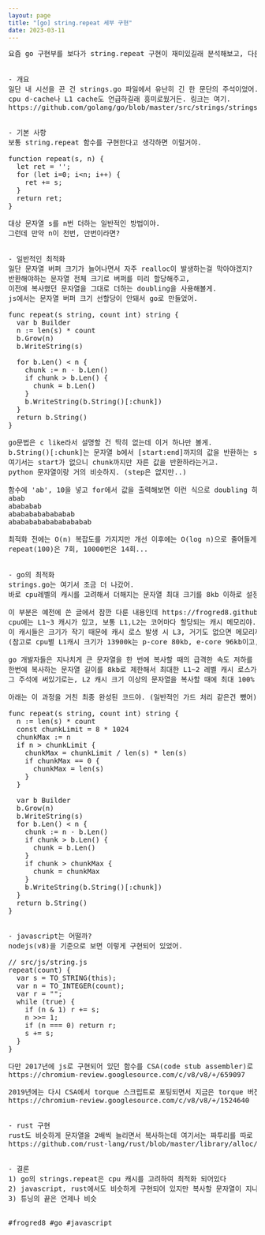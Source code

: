 ```yaml
---
layout: page
title: "[go] string.repeat 세부 구현"
date: 2023-03-11
---
```


<pre>
요즘 go 구현부를 보다가 string.repeat 구현이 재미있길래 분석해보고, 다른 언어들의 repeat 구현부랑 같이 비교도 잠깐 해봤어. (javascript, rust)


- 개요
일단 내 시선을 끈 건 strings.go 파일에서 유난히 긴 한 문단의 주석이었어.
cpu d-cache나 L1 cache도 언급하길래 흥미로웠거든. 링크는 여기.
https://github.com/golang/go/blob/master/src/strings/strings.go#L565


- 기본 사항
보통 string.repeat 함수를 구현한다고 생각하면 이럴거야.

function repeat(s, n) {
  let ret = '';
  for (let i=0; i&lt;n; i++) {
    ret += s;
  }
  return ret;
}

대상 문자열 s를 n번 더하는 일반적인 방법이야.
그런데 만약 n이 천번, 만번이라면?


- 일반적인 최적화
일단 문자열 버퍼 크기가 늘어나면서 자주 realloc이 발생하는걸 막아야겠지?
반환해야하는 문자열 전체 크기로 버퍼를 미리 할당해주고,
이전에 복사했던 문자열을 그대로 더하는 doubling을 사용해볼게.
js에서는 문자열 버퍼 크기 선할당이 안돼서 go로 만들었어.

func repeat(s string, count int) string {
  var b Builder
  n := len(s) * count
  b.Grow(n)
  b.WriteString(s)

  for b.Len() < n {
    chunk := n - b.Len()
    if chunk > b.Len() {
      chunk = b.Len()
    }
    b.WriteString(b.String()[:chunk])
  }
  return b.String()
}

go문법은 c like라서 설명할 건 딱히 없는데 이거 하나만 볼게.
b.String()[:chunk]는 문자열 b에서 [start:end]까지의 값을 반환하는 substr을 뜻해.
여기서는 start가 없으니 chunk까지만 자른 값을 반환하라는거고.
python 문자열이랑 거의 비슷하지. (step은 없지만..)

함수에 'ab', 10을 넣고 for에서 값을 출력해보면 이런 식으로 doubling 하는걸 알 수 있어.
abab
abababab
abababababababab
abababababababababab

최적화 전에는 O(n) 복잡도를 가지지만 개선 이후에는 O(log n)으로 줄어들게 돼
repeat(100)은 7회, 10000번은 14회...


- go의 최적화
strings.go는 여기서 조금 더 나갔어.
바로 cpu레벨의 캐시를 고려해서 더해지는 문자열 최대 크기를 8kb 이하로 설정한거야.

이 부분은 예전에 쓴 글에서 잠깐 다룬 내용인데 https://frogred8.github.io/docs/014_cache_line
cpu에는 L1~3 캐시가 있고, 보통 L1,L2는 코어마다 할당되는 캐시 메모리야.
이 캐시들은 크기가 작기 때문에 캐시 로스 발생 시 L3, 거기도 없으면 메모리까지 가서 patch해오는 과정을 겪게 돼.
(참고로 cpu별 L1캐시 크기가 13900k는 p-core 80kb, e-core 96kb이고, amd 7950x는 64kb를 가지고 있어.)

go 개발자들은 지나치게 큰 문자열을 한 번에 복사할 때의 급격한 속도 저하를 cpu 캐시 미스를 줄이면서 해결했어.
한번에 복사하는 문자열 길이를 8kb로 제한해서 최대한 L1~2 레벨 캐시 로스가 발생하지 않게 한거지.
그 주석에 써있기로는, L2 캐시 크기 이상의 문자열을 복사할 때에 최대 100% 정도의 성능 향상을 이뤄냈다고 해.

아래는 이 과정을 거친 최종 완성된 코드야. (일반적인 가드 처리 같은건 뺐어)

func repeat(s string, count int) string {
  n := len(s) * count
  const chunkLimit = 8 * 1024
  chunkMax := n
  if n > chunkLimit {
    chunkMax = chunkLimit / len(s) * len(s)
    if chunkMax == 0 {
      chunkMax = len(s)
    }
  }

  var b Builder
  b.Grow(n)
  b.WriteString(s)
  for b.Len() < n {
    chunk := n - b.Len()
    if chunk > b.Len() {
      chunk = b.Len()
    }
    if chunk > chunkMax {
      chunk = chunkMax
    }
    b.WriteString(b.String()[:chunk])
  }
  return b.String()
}


- javascript는 어떨까?
nodejs(v8)을 기준으로 보면 이렇게 구현되어 있었어.

// src/js/string.js
repeat(count) {
  var s = TO_STRING(this);
  var n = TO_INTEGER(count);
  var r = "";
  while (true) {
    if (n & 1) r += s;
    n >>= 1;
    if (n === 0) return r;
    s += s;
  }
}

다만 2017년에 js로 구현되어 있던 함수를 CSA(code stub assembler)로 포팅하는 개선 작업이 이뤄졌어
https://chromium-review.googlesource.com/c/v8/v8/+/659097

2019년에는 다시 CSA에서 torque 스크립트로 포팅되면서 지금은 torque 버전을 쓰고 있는 상태야. 로직은 거의 비슷해.
https://chromium-review.googlesource.com/c/v8/v8/+/1524640


- rust 구현
rust도 비슷하게 문자열을 2배씩 늘리면서 복사하는데 여기서는 짜투리를 따로 더해주는 로직이 추가된게 조금 달라.loop에서 매번 확인하지 않고 별도로 빼는게 낫다고 생각한듯.
https://github.com/rust-lang/rust/blob/master/library/alloc/src/slice.rs#L489


- 결론
1) go의 strings.repeat은 cpu 캐시를 고려하여 최적화 되어있다
2) javascript, rust에서도 비슷하게 구현되어 있지만 복사할 문자열이 지나치게 길 경우에 go보다는 느리게 작동할 것이다
3) 튜닝의 끝은 언제나 비슷


#frogred8 #go #javascript